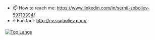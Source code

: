 
- 📫 How to reach me: https://www.linkedin.com/in/serhii-soboliev-59710394/
- ⚡ Fun fact: http://cv.ssoboliev.com/


[![Top Langs](https://github-readme-stats.vercel.app/api/top-langs/?username=serhii-soboliev&langs_count=10&layout=compact)](https://github.com/anuraghazra/github-readme-stats)

